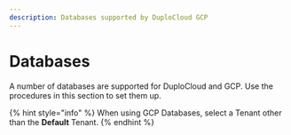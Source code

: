 ```yaml
---
description: Databases supported by DuploCloud GCP
---
```


# Databases

A number of databases are supported for DuploCloud and GCP. Use the procedures in this section to set them up.

{% hint style="info" %}
When using GCP Databases, select a Tenant other than the **Default** Tenant.
{% endhint %}
